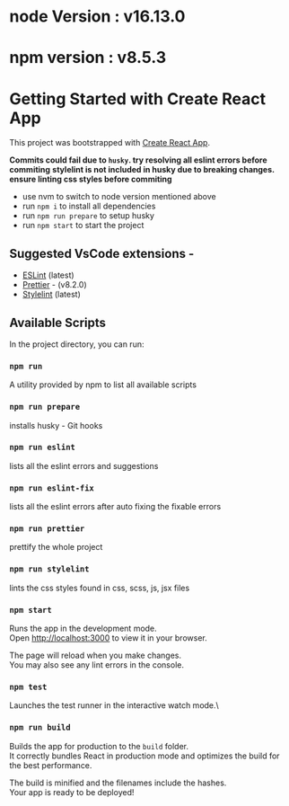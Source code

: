 # node Version : v16.13.0

# npm version : v8.5.3

# Getting Started with Create React App

This project was bootstrapped with [Create React App](https://github.com/facebook/create-react-app).

**Commits could fail due to `husky`. try resolving all eslint errors before commiting**
**stylelint is not included in husky due to breaking changes. ensure linting css styles before commiting**

- use nvm to switch to node version mentioned above
- run `npm i` to install all dependencies
- run `npm run prepare` to setup husky
- run `npm start` to start the project

## Suggested VsCode extensions -

- [ESLint](https://marketplace.visualstudio.com/items?itemName=dbaeumer.vscode-eslint) (latest)
- [Prettier](https://marketplace.visualstudio.com/items?itemName=esbenp.prettier-vscode) - (v8.2.0)
- [Stylelint](https://marketplace.visualstudio.com/items?itemName=stylelint.vscode-stylelint) (latest)

## Available Scripts

In the project directory, you can run:

### `npm run`

A utility provided by npm to list all available scripts

### `npm run prepare`

installs husky - Git hooks

### `npm run eslint`

lists all the eslint errors and suggestions

### `npm run eslint-fix`

lists all the eslint errors after auto fixing the fixable errors

### `npm run prettier`

prettify the whole project

### `npm run stylelint`

lints the css styles found in css, scss, js, jsx files

### `npm start`

Runs the app in the development mode.\
Open [http://localhost:3000](http://localhost:3000) to view it in your browser.

The page will reload when you make changes.\
You may also see any lint errors in the console.

### `npm test`

Launches the test runner in the interactive watch mode.\

### `npm run build`

Builds the app for production to the `build` folder.\
It correctly bundles React in production mode and optimizes the build for the best performance.

The build is minified and the filenames include the hashes.\
Your app is ready to be deployed!
